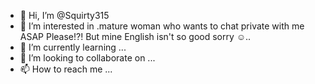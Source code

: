 - 👋 Hi, I’m @Squirty315
- 👀 I’m interested in .mature woman who wants to chat private with me ASAP Please!?! But mine English isn't so good sorry ☺️..
- 🌱 I’m currently learning ...
- 💞️ I’m looking to collaborate on ...
- 📫 How to reach me ...

<!---
Squirty315/Squirty315 is a ✨ special ✨ repository because its `README.md` (this file) appears on your GitHub profile.
You can click the Preview link to take a look at your changes.
--->
